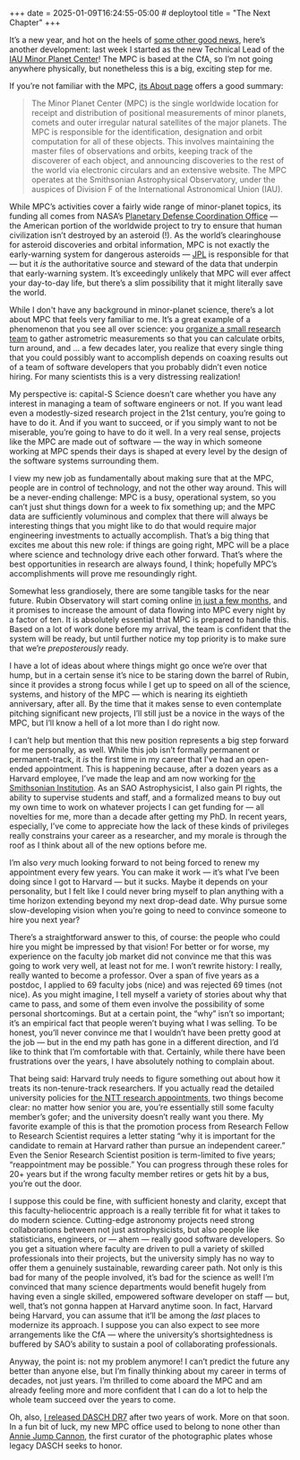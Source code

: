 +++
date = 2025-01-09T16:24:55-05:00 # deploytool
title = "The Next Chapter"
+++

It’s a new year, and hot on the heels of [some other good news][bsswf], here’s
another development: last week I started as the new Technical Lead of the [IAU
Minor Planet Center][mpc]! The MPC is based at the CfA, so I’m not going
anywhere physically, but nonetheless this is a big, exciting step for me.

[bsswf]: @/2024/bssw-fellowship.md
[mpc]: https://minorplanetcenter.net/

<!-- more -->

If you’re not familiar with the MPC, [its About page][mpcabout] offers a good
summary:

[mpcabout]: https://minorplanetcenter.net/about

> The Minor Planet Center (MPC) is the single worldwide location for receipt and
> distribution of positional measurements of minor planets, comets and outer
> irregular natural satellites of the major planets. The MPC is responsible for
> the identification, designation and orbit computation for all of these
> objects. This involves maintaining the master files of observations and
> orbits, keeping track of the discoverer of each object, and announcing
> discoveries to the rest of the world via electronic circulars and an extensive
> website. The MPC operates at the Smithsonian Astrophysical Observatory, under
> the auspices of Division F of the International Astronomical Union (IAU).

While MPC’s activities cover a fairly wide range of minor-planet topics, its
funding all comes from NASA’s [Planetary Defense Coordination Office][pdco] —
the American portion of the worldwide project to try to ensure that human
civilization isn’t destroyed by an asteroid (!). As the world’s clearinghouse
for asteroid discoveries and orbital information, MPC is not exactly the
early-warning system for dangerous asteroids — [JPL] is responsible for that —
but it *is* the authoritative source and steward of the data that underpin that
early-warning system. It’s exceedingly unlikely that MPC will ever affect your
day-to-day life, but there’s a slim possibility that it might literally save the
world.

[pdco]: https://science.nasa.gov/planetary-defense/
[JPL]: https://jpl.nasa.gov/

While I don't have any background in minor-planet science, there’s a lot about
MPC that feels very familiar to me. It’s a great example of a phenomenon that
you see all over science: you [organize a small research team][m80] to gather
astrometric measurements so that you can calculate orbits, turn around, and … a
few decades later, you realize that every single thing that you could possibly
want to accomplish depends on coaxing results out of a team of software
developers that you probably didn’t even notice hiring. For many scientists this
is a very distressing realization!

[m80]: https://ui.adsabs.harvard.edu/abs/1980CeMec..22...63M

My perspective is: capital-S Science doesn’t care whether you have any interest
in managing a team of software engineers or not. If you want lead even a
modestly-sized research project in the 21st century, you’re going to have to do
it. And if you want to succeed, or if you simply want to not be miserable,
you’re going to have to do it well. In a very real sense, projects like the MPC
are made out of software — the way in which someone working at MPC spends their
days is shaped at every level by the design of the software systems surrounding
them.

I view my new job as fundamentally about making sure that at the MPC, people are
in control of technology, and not the other way around. This will be a
never-ending challenge: MPC is a busy, operational system, so you can’t just
shut things down for a week to fix something up; and the MPC data are
sufficiently voluminous and complex that there will always be interesting things
that you might like to do that would require major engineering investments to
actually accomplish. That’s a big thing that excites me about this new role: if
things are going right, MPC will be a place where science and technology drive
each other forward. That’s where the best opportunities in research are always
found, I think; hopefully MPC’s accomplishments will prove me resoundingly
right.

Somewhat less grandiosely, there are some tangible tasks for the near future.
Rubin Observatory will start coming online [in just a few months][rsched], and
it promises to increase the amount of data flowing into MPC every night by a
factor of ten. It is absolutely essential that MPC is prepared to handle this.
Based on a lot of work done before my arrival, the team is confident that the
system will be ready, but until further notice my top priority is to make sure
that we’re *preposterously* ready.

[rsched]: https://www.lsst.org/about/project-status

I have a lot of ideas about where things might go once we’re over that hump, but
in a certain sense it’s nice to be staring down the barrel of Rubin, since it
provides a strong focus while I get up to speed on all of the science, systems,
and history of the MPC — which is nearing its eightieth anniversary, after all.
By the time that it makes sense to even contemplate pitching significant new
projects, I’ll still just be a novice in the ways of the MPC, but I’ll know a
hell of a lot more than I do right now.

I can’t help but mention that this new position represents a big step forward
for me personally, as well. While this job isn’t formally permanent or
permanent-track, it *is* the first time in my career that I’ve had an open-ended
appointment. This is happening because, after a dozen years as a Harvard
employee, I’ve made the leap and am now working for [the Smithsonian
Institution][SAO]. As an SAO Astrophysicist, I also gain PI rights, the ability
to supervise students and staff, and a formalized means to buy out my own time
to work on whatever projects I can get funding for — all novelties for me, more
than a decade after getting my PhD. In recent years, especially, I’ve come to
appreciate how the lack of these kinds of privileges really constrains your
career as a researcher, and my morale is through the roof as I think about all
of the new options before me.

[SAO]: https://pweb.cfa.harvard.edu/about/about-smithsonian-astrophysical-observatory

I’m also *very* much looking forward to not being forced to renew my appointment
every few years. You can make it work — it’s what I’ve been doing since I got to
Harvard — but it sucks. Maybe it depends on your personality, but I felt like I
could never bring myself to plan anything with a time horizon extending beyond
my next drop-dead date. Why pursue some slow-developing vision when you’re going
to need to convince someone to hire you next year?

There’s a straightforward answer to this, of course: the people who could hire
you might be impressed by that vision! For better or for worse, my experience on
the faculty job market did not convince me that this was going to work very
well, at least not for me. I won’t rewrite history: I really, really wanted to
become a professor. Over a span of five years as a postdoc, I applied to 69
faculty jobs (nice) and was rejected 69 times (not nice). As you might imagine,
I tell myself a variety of stories about why that came to pass, and some of them
even involve the possibility of some personal shortcomings. But at a certain
point, the “why” isn’t so important; it’s an empirical fact that people weren’t
buying what I was selling. To be honest, you’ll never convince me that I
wouldn’t have been pretty good at the job — but in the end my path has gone in a
different direction, and I’d like to think that I’m comfortable with that.
Certainly, while there have been frustrations over the years, I have absolutely
nothing to complain about.

That being said: Harvard truly needs to figure something out about how it treats
its non-tenure-track researchers. If you actually read the detailed university
policies for [the NTT research appointments][ntt], two things become clear: no
matter how senior you are, you’re essentially still some faculty member’s gofer;
and the university doesn’t really want you there. My favorite example of this is
that the promotion process from Research Fellow to Research Scientist requires a
letter stating “why it is important for the candidate to remain at Harvard
rather than pursue an independent career.” Even the Senior Research Scientist
position is term-limited to five years; “reappointment may be possible.” You can
progress through these roles for 20+ years but if the wrong faculty member
retires or gets hit by a bus, you’re out the door.

[ntt]: https://academic-appointments.fas.harvard.edu/13-research-appointments

I suppose this could be fine, with sufficient honesty and clarity, except that
this faculty-heliocentric approach is a really terrible fit for what it takes to
do modern science. Cutting-edge astronomy projects need strong collaborations
between not just astrophysicists, but also people like statisticians, engineers,
or — ahem — really good software developers. So you get a situation where
faculty are driven to pull a variety of skilled professionals into their
projects, but the university simply has no way to offer them a genuinely
sustainable, rewarding career path. Not only is this bad for many of the people
involved, it’s bad for the science as well! I’m convinced that many science
departments would benefit hugely from having even a single skilled, empowered
software developer on staff — but, well, that’s not gonna happen at Harvard
anytime soon. In fact, Harvard being Harvard, you can assume that it’ll be among
the *last* places to modernize its approach. I suppose you can also expect to
see more arrangements like the CfA — where the university’s shortsightedness is
buffered by SAO’s ability to sustain a pool of collaborating professionals.

Anyway, the point is: not my problem anymore! I can’t predict the future any
better than anyone else, but I’m finally thinking about my career in terms of
decades, not just years. I’m thrilled to come aboard the MPC and am already
feeling more and more confident that I can do a lot to help the whole team
succeed over the years to come.

Oh, also, [I released DASCH DR7][dr7] after two years of work. More on that
soon. In a fun bit of luck, my new MPC office used to belong to none other than
[Annie Jump Cannon][ajc], the first curator of the photographic plates whose
legacy DASCH seeks to honor.

[dr7]: https://dasch.cfa.harvard.edu/dr7/
[ajc]: https://www.womenshistory.org/education-resources/biographies/annie-jump-cannon
